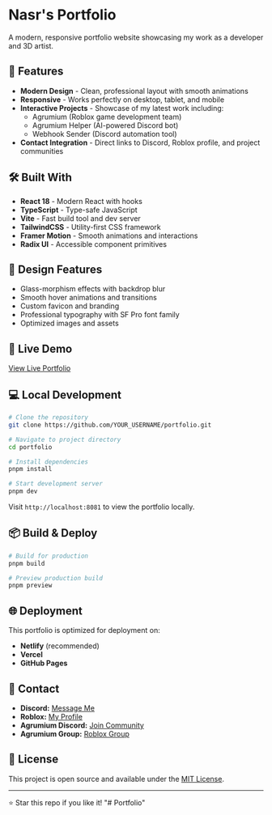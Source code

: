 # Nasr's Portfolio

A modern, responsive portfolio website showcasing my work as a developer and 3D artist.

## 🚀 Features

- **Modern Design** - Clean, professional layout with smooth animations
- **Responsive** - Works perfectly on desktop, tablet, and mobile
- **Interactive Projects** - Showcase of my latest work including:
  - Agrumium (Roblox game development team)
  - Agrumium Helper (AI-powered Discord bot)
  - Webhook Sender (Discord automation tool)
- **Contact Integration** - Direct links to Discord, Roblox profile, and project communities

## 🛠️ Built With

- **React 18** - Modern React with hooks
- **TypeScript** - Type-safe JavaScript
- **Vite** - Fast build tool and dev server
- **TailwindCSS** - Utility-first CSS framework
- **Framer Motion** - Smooth animations and interactions
- **Radix UI** - Accessible component primitives

## 🎨 Design Features

- Glass-morphism effects with backdrop blur
- Smooth hover animations and transitions
- Custom favicon and branding
- Professional typography with SF Pro font family
- Optimized images and assets

## 🚀 Live Demo

[View Live Portfolio](https://your-portfolio-url.netlify.app)

## 💻 Local Development

```bash
# Clone the repository
git clone https://github.com/YOUR_USERNAME/portfolio.git

# Navigate to project directory
cd portfolio

# Install dependencies
pnpm install

# Start development server
pnpm dev
```

Visit `http://localhost:8081` to view the portfolio locally.

## 📦 Build & Deploy

```bash
# Build for production
pnpm build

# Preview production build
pnpm preview
```

## 🌐 Deployment

This portfolio is optimized for deployment on:
- **Netlify** (recommended)
- **Vercel**
- **GitHub Pages**

## 📱 Contact

- **Discord:** [Message Me](https://discord.com/users/1308117682259759205)
- **Roblox:** [My Profile](https://www.roblox.com/users/2760340076/profile)
- **Agrumium Discord:** [Join Community](https://discord.gg/EYpJFNeyQ4)
- **Agrumium Group:** [Roblox Group](https://www.roblox.com/communities/35578337/Agrumium#!/about)

## 📄 License

This project is open source and available under the [MIT License](LICENSE).

---

⭐ Star this repo if you like it!
"# Portfolio" 
